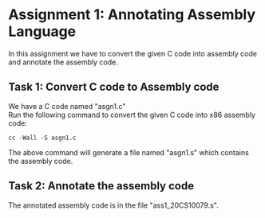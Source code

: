# Assignment 1: Annotating Assembly Language

In this assignment we have to convert the given C code into assembly code and annotate the assembly code.

## Task 1: Convert C code to Assembly code

We have a C code named "asgn1.c"  
Run the following command to convert the given C code into x86 assembly code:

    cc -Wall -S asgn1.c

The above command will generate a file named "asgn1.s" which contains the assembly code.

## Task 2: Annotate the assembly code

The annotated assembly code is in the file "ass1_20CS10079.s".
